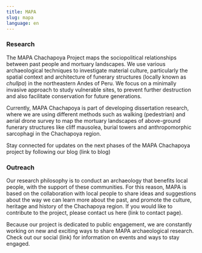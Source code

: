 ```yaml
---
title: MAPA
slug: mapa
language: en
---
```

### Research

The MAPA Chachapoya Project maps the sociopolitical relationships between past people and mortuary landscapes. We use various archaeological techniques to investigate material culture, particularly the spatial context and architecture of funerary structures (locally known as *chullpa*) in the northeastern Andes of Peru. We focus on a minimally invasive approach to study vulnerable sites, to prevent further destruction and also facilitate conservation for future generations.

Currently, MAPA Chachapoya is part of developing dissertation research, where we are using different methods such as walking (pedestrian) and aerial drone survey to map the mortuary landscapes of above-ground funerary structures like cliff mausolea, burial towers and anthropomorphic sarcophagi in the Chachapoya region.

Stay connected for updates on the next phases of the MAPA Chachapoya project by following our blog (link to blog)

### Outreach

Our research philosophy is to conduct an archaeology that benefits local people, with the support of these communities. For this reason, MAPA is based on the collaboration with local people to share ideas and suggestions about the way we can learn more about the past, and promote the culture, heritage and history of the Chachapoya region. If you would like to contribute to the project, please contact us here (link to contact page).

Because our project is dedicated to public engagement, we are constantly working on new and exciting ways to share MAPA archaeological research. Check out our social (link) for information on events and ways to stay engaged.
